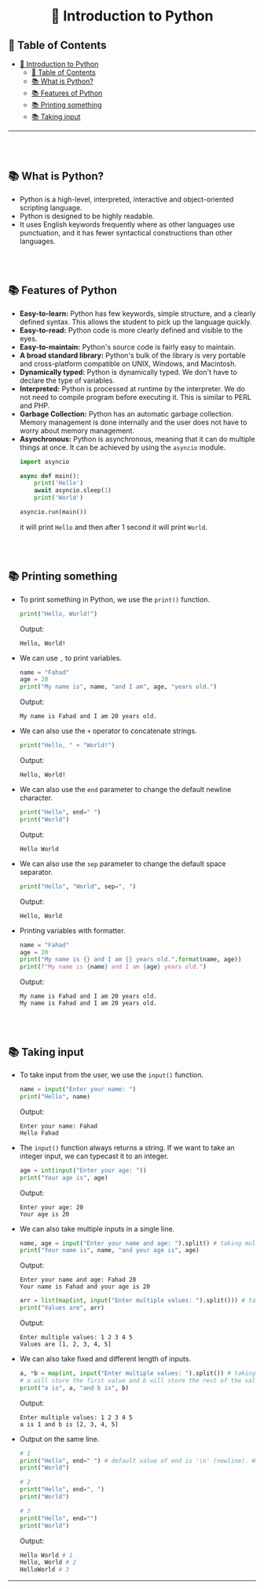 # <div align='center'> 🔰 Introduction to Python </div>

## 📌 Table of Contents
- [ 🔰 Introduction to Python ](#--introduction-to-python-)
  - [📌 Table of Contents](#-table-of-contents)
  - [📚 What is Python?](#-what-is-python)
  - [📚 Features of Python](#-features-of-python)
  - [📚 Printing something](#-printing-something)
  - [📚 Taking input](#-taking-input)
<hr>
<br><br>

## 📚 What is Python?
- Python is a high-level, interpreted, interactive and object-oriented scripting language.
- Python is designed to be highly readable.
- It uses English keywords frequently where as other languages use punctuation, and it has fewer syntactical constructions than other languages.

<br><br>

## 📚 Features of Python
- **Easy-to-learn:** Python has few keywords, simple structure, and a clearly defined syntax. This allows the student to pick up the language quickly.
- **Easy-to-read:** Python code is more clearly defined and visible to the eyes.
- **Easy-to-maintain:** Python's source code is fairly easy to maintain.
- **A broad standard library:** Python's bulk of the library is very portable and cross-platform compatible on UNIX, Windows, and Macintosh.
- **Dynamically typed:** Python is dynamically typed. We don't have to declare the type of variables.
- **Interpreted:** Python is processed at runtime by the interpreter. We do not need to compile program before executing it. This is similar to PERL and PHP.
- **Garbage Collection:** Python has an automatic garbage collection. Memory management is done internally and the user does not have to worry about memory management.
- **Asynchronous:** Python is asynchronous, meaning that it can do multiple things at once. It can be achieved by using the `asyncio` module.
    ```python
    import asyncio

    async def main():
        print('Hello')
        await asyncio.sleep(1)
        print('World')

    asyncio.run(main())
    ```
    it will print `Hello` and then after 1 second it will print `World`.

<br><br>

## 📚 Printing something
- To print something in Python, we use the `print()` function.

    ```python
    print("Hello, World!")
    ```

    Output:
    ```
    Hello, World!
    ```
- We can use `,` to print variables.

    ```python
    name = "Fahad"
    age = 20
    print("My name is", name, "and I am", age, "years old.")
    ```

    Output:
    ```
    My name is Fahad and I am 20 years old.
    ```
- We can also use the `+` operator to concatenate strings.

    ```python
    print("Hello, " + "World!")
    ```
    Output:
    ```
    Hello, World!
    ```
- We can also use the `end` parameter to change the default newline character.

    ```python
    print("Hello", end=" ")
    print("World")
    ```
    Output:
    ```
    Hello World
    ```
- We can also use the `sep` parameter to change the default space separator.

    ```python
    print("Hello", "World", sep=", ")
    ```
    Output:
    ```
    Hello, World
    ```
- Printing variables with formatter.

    ```python
    name = "Fahad"
    age = 20
    print("My name is {} and I am {} years old.".format(name, age))
    print(f"My name is {name} and I am {age} years old.")
    ```

    Output:
    ```
    My name is Fahad and I am 20 years old.
    My name is Fahad and I am 20 years old.
    ```

<br><br>

## 📚 Taking input
- To take input from the user, we use the `input()` function.

    ```python
    name = input("Enter your name: ")
    print("Hello", name)
    ```

    Output:
    ```
    Enter your name: Fahad
    Hello Fahad
    ```

- The `input()` function always returns a string. If we want to take an integer input, we can typecast it to an integer.

    ```python
    age = int(input("Enter your age: "))
    print("Your age is", age)
    ```

    Output:
    ```
    Enter your age: 20
    Your age is 20
    ```

- We can also take multiple inputs in a single line.

    ```python
    name, age = input("Enter your name and age: ").split() # taking multiple inputs
    print("Your name is", name, "and your age is", age)
    ```

    Output:
    ```
    Enter your name and age: Fahad 20
    Your name is Fahad and your age is 20
    ```

    ```python
    arr = list(map(int, input("Enter multiple values: ").split())) # taking multiple integer inputs
    print("Values are", arr)
    ```
    Output:
    ```
    Enter multiple values: 1 2 3 4 5
    Values are [1, 2, 3, 4, 5]
    ```

- We can also take fixed and different length of inputs.

    ```python
    a, *b = map(int, input("Enter multiple values: ").split()) # taking multiple integer inputs.
    # a will store the first value and b will store the rest of the values. type(a) will be int and type(b) will be list.
    print("a is", a, "and b is", b)
    ```
    Output:
    ```
    Enter multiple values: 1 2 3 4 5
    a is 1 and b is [2, 3, 4, 5]
    ```

- Output on the same line.

    ```python
    # 1
    print("Hello", end=" ") # default value of end is '\n' (newline). We can change it to any other value space, comma, etc.
    print("World")

    # 2
    print("Hello", end=", ")
    print("World")

    # 3
    print("Hello", end="")
    print("World")
    ```

    Output:
    ```python
    Hello World # 1
    Hello, World # 2
    HelloWorld # 3
    ```

<hr>
